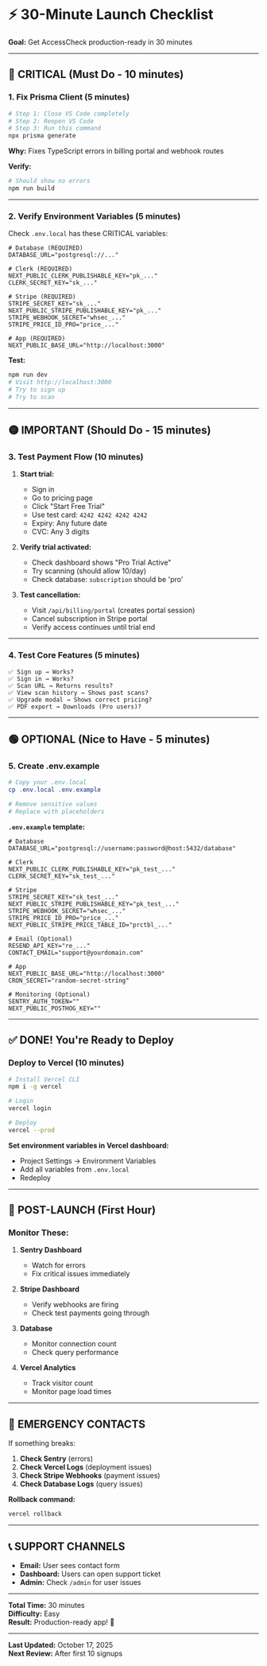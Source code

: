 # ⚡ 30-Minute Launch Checklist

**Goal:** Get AccessCheck production-ready in 30 minutes

---

## 🔴 CRITICAL (Must Do - 10 minutes)

### 1. Fix Prisma Client (5 minutes)
```powershell
# Step 1: Close VS Code completely
# Step 2: Reopen VS Code
# Step 3: Run this command
npx prisma generate
```

**Why:** Fixes TypeScript errors in billing portal and webhook routes

**Verify:**
```powershell
# Should show no errors
npm run build
```

---

### 2. Verify Environment Variables (5 minutes)

Check `.env.local` has these CRITICAL variables:

```env
# Database (REQUIRED)
DATABASE_URL="postgresql://..."

# Clerk (REQUIRED)
NEXT_PUBLIC_CLERK_PUBLISHABLE_KEY="pk_..."
CLERK_SECRET_KEY="sk_..."

# Stripe (REQUIRED)
STRIPE_SECRET_KEY="sk_..."
NEXT_PUBLIC_STRIPE_PUBLISHABLE_KEY="pk_..."
STRIPE_WEBHOOK_SECRET="whsec_..."
STRIPE_PRICE_ID_PRO="price_..."

# App (REQUIRED)
NEXT_PUBLIC_BASE_URL="http://localhost:3000"
```

**Test:**
```powershell
npm run dev
# Visit http://localhost:3000
# Try to sign up
# Try to scan
```

---

## 🟡 IMPORTANT (Should Do - 15 minutes)

### 3. Test Payment Flow (10 minutes)

1. **Start trial:**
   - Sign in
   - Go to pricing page
   - Click "Start Free Trial"
   - Use test card: `4242 4242 4242 4242`
   - Expiry: Any future date
   - CVC: Any 3 digits

2. **Verify trial activated:**
   - Check dashboard shows "Pro Trial Active"
   - Try scanning (should allow 10/day)
   - Check database: `subscription` should be 'pro'

3. **Test cancellation:**
   - Visit `/api/billing/portal` (creates portal session)
   - Cancel subscription in Stripe portal
   - Verify access continues until trial end

---

### 4. Test Core Features (5 minutes)

```
✅ Sign up → Works?
✅ Sign in → Works?
✅ Scan URL → Returns results?
✅ View scan history → Shows past scans?
✅ Upgrade modal → Shows correct pricing?
✅ PDF export → Downloads (Pro users)?
```

---

## 🟢 OPTIONAL (Nice to Have - 5 minutes)

### 5. Create .env.example

```powershell
# Copy your .env.local
cp .env.local .env.example

# Remove sensitive values
# Replace with placeholders
```

**`.env.example` template:**
```env
# Database
DATABASE_URL="postgresql://username:password@host:5432/database"

# Clerk
NEXT_PUBLIC_CLERK_PUBLISHABLE_KEY="pk_test_..."
CLERK_SECRET_KEY="sk_test_..."

# Stripe
STRIPE_SECRET_KEY="sk_test_..."
NEXT_PUBLIC_STRIPE_PUBLISHABLE_KEY="pk_test_..."
STRIPE_WEBHOOK_SECRET="whsec_..."
STRIPE_PRICE_ID_PRO="price_..."
NEXT_PUBLIC_STRIPE_PRICE_TABLE_ID="prctbl_..."

# Email (Optional)
RESEND_API_KEY="re_..."
CONTACT_EMAIL="support@yourdomain.com"

# App
NEXT_PUBLIC_BASE_URL="http://localhost:3000"
CRON_SECRET="random-secret-string"

# Monitoring (Optional)
SENTRY_AUTH_TOKEN=""
NEXT_PUBLIC_POSTHOG_KEY=""
```

---

## ✅ DONE! You're Ready to Deploy

### Deploy to Vercel (10 minutes)

```bash
# Install Vercel CLI
npm i -g vercel

# Login
vercel login

# Deploy
vercel --prod
```

**Set environment variables in Vercel dashboard:**
- Project Settings → Environment Variables
- Add all variables from `.env.local`
- Redeploy

---

## 🎉 POST-LAUNCH (First Hour)

### Monitor These:

1. **Sentry Dashboard**
   - Watch for errors
   - Fix critical issues immediately

2. **Stripe Dashboard**
   - Verify webhooks are firing
   - Check test payments going through

3. **Database**
   - Monitor connection count
   - Check query performance

4. **Vercel Analytics**
   - Track visitor count
   - Monitor page load times

---

## 🚨 EMERGENCY CONTACTS

If something breaks:

1. **Check Sentry** (errors)
2. **Check Vercel Logs** (deployment issues)
3. **Check Stripe Webhooks** (payment issues)
4. **Check Database Logs** (query issues)

**Rollback command:**
```bash
vercel rollback
```

---

## 📞 SUPPORT CHANNELS

- **Email:** User sees contact form
- **Dashboard:** Users can open support ticket
- **Admin:** Check `/admin` for user issues

---

**Total Time:** 30 minutes  
**Difficulty:** Easy  
**Result:** Production-ready app! 🚀

---

**Last Updated:** October 17, 2025  
**Next Review:** After first 10 signups
